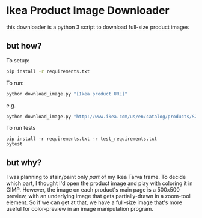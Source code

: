 # Ikea Product Image Downloader

this downloader is a python 3 script to download full-size product images

## but how?

To setup:

```sh
pip install -r requirements.txt
```

To run:

```sh
python download_image.py "[Ikea product URL]"
```

e.g.

```sh
python download_image.py "http://www.ikea.com/us/en/catalog/products/S29007794/"
```

To run tests

```
pip install -r requirements.txt -r test_requirements.txt
pytest
```

## but why?
I was planning to stain/paint only *part* of my Ikea Tarva frame.
To decide which part, I thought I'd open the product image and play with coloring it in GIMP.
However, the image on each product's main page is a 500x500 preview, with an underlying image that gets partially-drawn in a zoom-tool element.
So if we can get at that, we have a full-size image that's more useful for color-preview in an image manipulation program.

